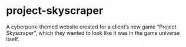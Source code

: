 # project-skyscraper
A cyberpunk-themed website created for a client’s new game “Project Skyscraper”, which they wanted to look like it was in the game universe itself.

